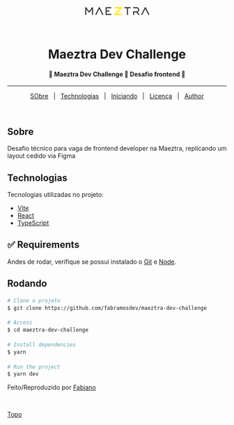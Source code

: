 <div align="center" id="top">
  <img src="./.github/logo.png" alt="Maeztra Dev Challenge" />

&#xa0;

  <!-- <a href="https://maeztradevchallenge.netlify.app">Demo</a> -->
</div>

<h1 align="center">Maeztra Dev Challenge</h1>

<p align="center">

<h4 align="center">
	🚧  Maeztra Dev Challenge 🚀 Desafio frontend 🚧
</h4>

<hr>

<p align="center">
  <a href="#dart-about">SObre</a> &#xa0; | &#xa0;
  <a href="#rocket-technologies">Technologias</a> &#xa0; | &#xa0;
  <a href="#checkered_flag-starting">Iniciando</a> &#xa0; | &#xa0;
  <a href="#memo-license">Licença</a> &#xa0; | &#xa0;
  <a href="https://github.com/fabramosdev" target="_blank">Author</a>
</p>

<br>

## Sobre

Desafio técnico para vaga de frontend developer na Maeztra, replicando um layout cedido via Figma

## Technologias

Tecnologias utilizadas no projeto:

- [Vite](https://vitejs.dev/)
- [React](https://pt-br.reactjs.org/)
- [TypeScript](https://www.typescriptlang.org/)

## :white_check_mark: Requirements

Andes de rodar, verifique se possui instalado o [Git](https://git-scm.com) e [Node](https://nodejs.org/en/).

## Rodando

```bash
# Clone o projeto
$ git clone https://github.com/fabramosdev/maeztra-dev-challenge

# Access
$ cd maeztra-dev-challenge

# Install dependencies
$ yarn

# Run the project
$ yarn dev

```

Feito/Reproduzido por <a href="https://github.com/fabramosdev" target="_blank">Fabiano</a>

&#xa0;

<a href="#top">Topo</a>
